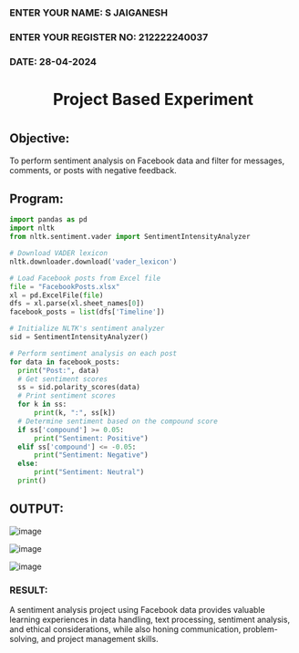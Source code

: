 <H3>ENTER YOUR NAME: S JAIGANESH</H3>
<H3>ENTER YOUR REGISTER NO: 212222240037</H3>
<H3>DATE: 28-04-2024</H3>
<H1 Align="center">Project Based Experiment<H1>

## Objective:
To perform sentiment analysis on Facebook data and filter for messages, comments, or posts with negative feedback.

## Program:
  
  ```py
import pandas as pd
import nltk
from nltk.sentiment.vader import SentimentIntensityAnalyzer

# Download VADER lexicon
nltk.downloader.download('vader_lexicon')

# Load Facebook posts from Excel file
file = "FacebookPosts.xlsx"
xl = pd.ExcelFile(file)
dfs = xl.parse(xl.sheet_names[0])
facebook_posts = list(dfs['Timeline'])

# Initialize NLTK's sentiment analyzer
sid = SentimentIntensityAnalyzer()

# Perform sentiment analysis on each post
for data in facebook_posts:
    print("Post:", data)
    # Get sentiment scores
    ss = sid.polarity_scores(data)
    # Print sentiment scores
    for k in ss:
        print(k, ":", ss[k])
    # Determine sentiment based on the compound score
    if ss['compound'] >= 0.05:
        print("Sentiment: Positive")
    elif ss['compound'] <= -0.05:
        print("Sentiment: Negative")
    else:
        print("Sentiment: Neutral")
    print()


 ```

## OUTPUT:
![image](https://github.com/Karthikeyan21001828/Project-Based-Experiment-AAI/assets/93427303/0a5fdbe4-a282-4826-b0ee-cef3b28e85fc)

![image](https://github.com/Karthikeyan21001828/Project-Based-Experiment-AAI/assets/93427303/412790bb-3d44-400a-afaa-4447a2225a4f)

![image](https://github.com/Karthikeyan21001828/Project-Based-Experiment-AAI/assets/93427303/30ad4738-81e0-47f6-b046-19fe59ff9793)



<H3>RESULT:</H3>
 A sentiment analysis project using Facebook data provides valuable learning experiences in data handling, text processing, sentiment analysis, and ethical considerations, while also honing communication, problem-solving, and project management skills.
